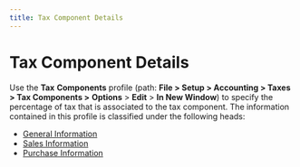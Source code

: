 ```yaml
---
title: Tax Component Details
---
```


# Tax Component Details


Use the **Tax** **Components**  profile (path: **File &gt; Setup &gt; Accounting 
 &gt; Taxes &gt; Tax Components &gt;** **Options**  > **Edit** > **In 
 New Window**) to specify the percentage of tax that is associated  to the tax component. The information contained in this profile is classified  under the following heads:

- [General  Information]({{site.sc_baseurl}}/misc/tax_component_general_information.html)
- [Sales  Information]({{site.sc_baseurl}}/misc/tax_component_sales_information.html)
- [Purchase  Information]({{site.sc_baseurl}}/misc/tax_component_purchase_information.html)

